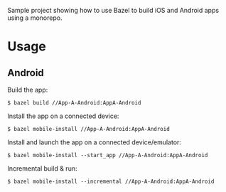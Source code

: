 Sample project showing how to use Bazel to build iOS and Android apps using a
monorepo.

# Usage

## Android


Build the app:

    $ bazel build //App-A-Android:AppA-Android

Install the app on a connected device:

    $ bazel mobile-install //App-A-Android:AppA-Android

Install and launch the app on a connected device/emulator:

    $ bazel mobile-install --start_app //App-A-Android:AppA-Android

Incremental build & run:

    $ bazel mobile-install --incremental //App-A-Android:AppA-Android